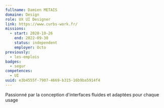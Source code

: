 ```yaml
---
fullname: Damien METAIS
domaine: Design
role: UX UI Designer
link: https://www.curbs-work.fr/
missions:
  - start: 2020-10-26
    end: 2022-09-30
    status: independent
    employer: Octo
previously:
  - les-emplois
badges:
  - segur
competences:
  - UI
uuid: e3b4555f-7907-4669-b315-16b9ba5914f4
---
```

Passionné par la conception d'interfaces fluides et adaptées pour chaque usage